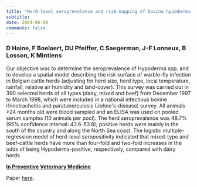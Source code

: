 ```yaml
---
title: "Herd-level seroprevalence and risk-mapping of bovine hypodermosis in Belgian cattle herds"
subtitle: 
date: 2004-06-08
comments: false
---
```


### D Haine, F Boelaert, DU Pfeiffer, C Saegerman, J-F Lonneux, B Losson, K Mintiens

Our objective was to determine the seroprevalence of Hypoderma spp. and to develop a spatial model describing the risk surface of warble-fly infection in Belgian cattle herds (adjusting for herd size, herd type, local temperature, rainfall, relative air humidity and land-cover). This survey was carried out in 390 selected herds of all types (dairy, mixed and beef) from December 1997 to March 1998, which were included in a national infectious bovine rhinotracheitis and paratuberculosis (Johne's-disease) survey. All animals >24 months old were blood sampled and an ELISA was used on pooled serum samples (10 animals per pool). The herd seroprevalence was 48.7% (95% confidence interval: 43.6-53.8); positive herds were mainly in the south of the country and along the North Sea coast. The logistic multiple-regression model of herd-level seropositivity indicated that mixed-type and beef-cattle herds have more than four-fold and two-fold increases in the odds of being Hypoderma-positive, respectively, compared with dairy herds.

[**In Preventive Veterinary Medicine**](http://linkinghub.elsevier.com/retrieve/pii/S0167587704001151)

Paper [here](/pdf/haine2004.pdf).
